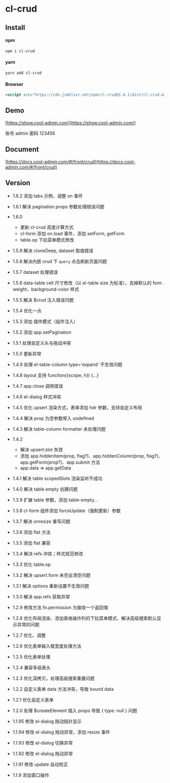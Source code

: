 # cl-crud

## Install

#### npm

```shell
npm i cl-crud
```

#### yarn

```shell
yarn add cl-crud
```

#### Browser

```html
<script src="https://cdn.jsdelivr.net/npm/cl-crud@1.6.1/dist/cl-crud.min.js"></script>
```

## Demo

[https://show.cool-admin.com](https://show.cool-admin.com/)

账号 admin
密码 123456

## Document

[https://docs.cool-admin.com/#/front/crud](https://docs.cool-admin.com/#/front/crud)

## Version

-   1.6.2 添加 tabs 示例，调整 on 事件

-   1.6.1 解决 pagination props 参数处理错误问题

-   1.6.0

    -   更新 cl-crud 高度计算方式
    -   cl-form 添加 on.load 事件，添加 setForm, getForm
    -   table.op 下拉菜单模式修改

-   1.5.9 解决 cloneDeep, dataset 取值错误

-   1.5.8 解决内嵌 crud 下 `query` 点击刷新页面问题

-   1.5.7 dataset 处理错误

-   1.5.6 data-table cell 尺寸修改（以 el-table size 为标准），去掉默认的 font-weight，background-color 样式

-   1.5.5 解决 \$crud 注入错误问题

-   1.5.4 优化一点

-   1.5.3 添加 插件模式（组件注入）

-   1.5.2 添加 app.setPagination

-   1.5.1 处理自定义头与拖动冲突

-   1.5.0 更新异常

-   1.4.9 处理 el-table-column type='expand' 不生效问题

-   1.4.8 layout 支持 function({scope, h}) {...}

-   1.4.7 app.close 调用错误

-   1.4.6 el-dialog 样式冲突

-   1.4.5 优化 upsert 渲染方式，表单添加 hdr 参数，支持自定义布局

-   1.4.4 解决 prop 为空参数带入 undefined

-   1.4.3 解决 table-column formatter 未处理问题

-   1.4.2

    -   解决 upsert:slot 失效
    -   添加 app.hiddenItem(prop, flag?)、app.hiddenColumn(prop, flag?)、app.getForm(prop?)、app.submit 方法
    -   app.data => app.getData

-   1.4.1 解决 table scopedSlots 渲染监听不成功

-   1.4.0 解决 table empty 创建问题

-   1.3.9 扩展 table 参数，添加 table-empty...

-   1.3.8 cl-form 组件添加 forceUpdate（强制更新）参数

-   1.3.7 解决 onresize 重写问题

-   1.3.6 添加 flat 方法

-   1.3.5 添加 flat 兼容

-   1.3.4 解决 refs 冲突；样式规范修改

-   1.3.3 优化 table.op

-   1.3.2 解决 upsert.form 未完全清空问题

-   1.3.1 解决 options 重新设置不生效问题

-   1.3.0 解决 app.refs 获取异常

-   1.2.9 修改方法 fn.permission 为接收一个返回值

-   1.2.8 优化布局渲染、添加表格操作列的下拉菜单模式、解决高级搜索默认显示异常的问题

-   1.2.7 优化、调整

-   1.2.6 优化表单输入框宽度处理方法

-   1.2.5 优化表单处理

-   1.2.4 兼容多级表头

-   1.2.3 优化深拷贝，处理高级搜索重置问题

-   1.2.2 自定义表单 data 方法冲突，导致 bound data

-   1.2.1 优化自定义表单

-   1.2.0 处理 \$createElement 插入 props 导致 { type: null } 问题

-   1.1.95 修改 el-dialog 拖动指针显示

-   1.1.94 修改 el-dialog 拖动异常，添加 resize 事件

-   1.1.93 修改 el-dialog 切换异常

-   1.1.92 修改 el-dialog 拖动异常

-   1.1.91 修改 update 自动校正

-   1.1.9 添加窗口操作
